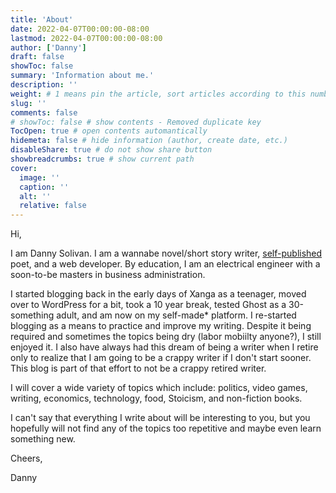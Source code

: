 ```yaml
---
title: 'About'
date: 2022-04-07T00:00:00-08:00
lastmod: 2022-04-07T00:00:00-08:00
author: ['Danny']
draft: false
showToc: false
summary: 'Information about me.'
description: ''
weight: # 1 means pin the article, sort articles according to this number
slug: ''
comments: false
# showToc: false # show contents - Removed duplicate key
TocOpen: true # open contents automantically
hidemeta: false # hide information (author, create date, etc.)
disableShare: true # do not show share button
showbreadcrumbs: true # show current path
cover:
  image: ''
  caption: ''
  alt: ''
  relative: false
---
```


Hi,

I am Danny Solivan. I am a wannabe novel/short story writer, [self-published](https://www.lulu.com/search?adult_audience_rating=00&contributor=Danny+Solivan&page=1&pageSize=10) poet, and a web developer. By education, I am an electrical engineer with a soon-to-be masters in
business administration.

I started blogging back in the early days of Xanga as a teenager, moved over to WordPress for a
bit, took a 10 year break, tested Ghost as a 30-something adult, and am now on my self-made\* platform.
I re-started blogging as a means to practice and improve my writing. Despite it being required and
sometimes the topics being dry (labor mobiilty anyone?), I still enjoyed it. I also have always had this dream of
being a writer when I retire only to realize that I am going to be a crappy writer if I don't start sooner.
This blog is part of that effort to not be a crappy retired writer.

I will cover a wide variety of topics which include: politics, video games, writing, economics,
technology, food, Stoicism, and non-fiction books.

I can't say that everything I write about will be interesting to you, but you hopefully will not
find any of the topics too repetitive and maybe even learn something new.

Cheers,

Danny
